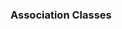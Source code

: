 <div id="title">

### Association Classes
</div>

<div id="body">

<include src="what/container-inParent-asPanel.md" boilerplate />

</div>